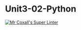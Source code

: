# Unit3-02-Python
[![Mr Coxall's Super Linter](https://github.com/ICS3U-Programming-FrankFW/Unit3-02-Python/workflows/Mr%20Coxall's%20Super%20Linter/badge.svg)](https://github.com/ICS3U-Programming-FrankFW/Unit3-02-Python/actions/)
